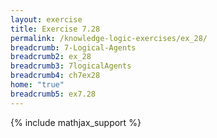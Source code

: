 ```yaml
---
layout: exercise
title: Exercise 7.28
permalink: /knowledge-logic-exercises/ex_28/
breadcrumb: 7-Logical-Agents
breadcrumb2: ex_28
breadcrumb3: 7logicalAgents
breadcrumb4: ch7ex28
home: "true"
breadcrumb5: ex7.28
---
```


{% include mathjax_support %}


